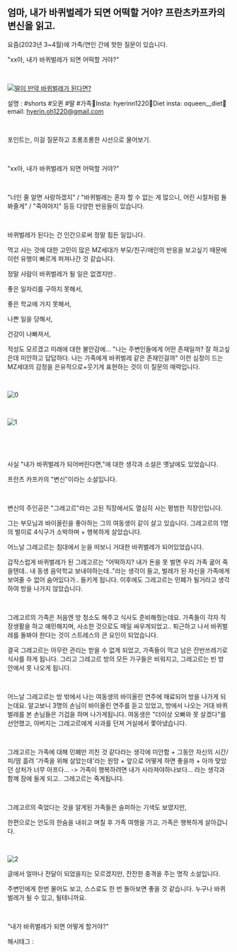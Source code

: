 ## 엄마, 내가 바퀴벌레가 되면 어떡할 거야? 프란츠카프카의 변신을 읽고.

요즘(2023년 3~4월)에 가족/연인 간에 핫한 질문이 있습니다.

"xx아, 내가 바퀴벌레가 되면 어떡할 거야?"

​

[![딸이 만약 바퀴벌레가 된다면?](https://i.ytimg.com/vi/wGA1FevSOrY/hq2.jpg)](https://youtube.com/shorts/wGA1FevSOrY?feature=share)

설명 : #shorts #오퀸 #딸 #가족🌟Insta: hyerinn1220🌟Diet insta: oqueen__diet🌟email: hyerin.oh1220@gmail.com

​

포인트는, 이걸 질문하고 초롱초롱한 시선으로 물어보기.

​

"xx아, 내가 바퀴벌레가 되면 어떡할 거야?"

​

"너인 줄 알면 사랑하겠지" / "바퀴벌레는 혼자 할 수 없는 게 많으니, 어린 시절처럼 돌봐줄게" /  "죽여야지"  등등 다양한 반응들이 있습니다.

​

바퀴벌레가 된다는 건 인간으로써 정말 힘든 일입니다.

먹고 사는 것에 대한 고민이 많은 MZ세대가 부모/친구/애인의 반응을 보고싶기 때문에 이런 유행이 빠르게 퍼져나간 것 같습니다.

정말 사람이 바퀴벌레가 될 일은 없겠지만..

좋은 일자리를 구하지 못해서,

좋은 학교에 가지 못해서,

나쁜 일을 당해서,

건강이 나빠져서,

적성도 모르겠고 미래에 대한 불안감에... "나는 주변인들에게 어떤 존재일까? 잘 하고싶은데 미안하고 답답하다. 나는 가족에게 바퀴벌레 같은 존재인걸까" 이런 심정이 드는 MZ세대의 감정을 은유적으로+웃기게 표현하는 것이 이 질문의 매력입니다.

​

![0](/asset/img/223079809055/0.png)

​

![1](/asset/img/223079809055/1.png)

​

​

사실 "내가 바퀴벌레가 되어버린다면,"에 대한 생각과 소설은 옛날에도 있었습니다.

프란츠 카프카의 "변신"이라는 소설입니다.

​

변신의 주인공은 "그레고르"라는 고된 직장에서도 열심히 사는 평범한 직장인입니다.

그는 부모님과 바이올린을 좋아하는 그의 여동생이 같이 살고 있습니다. 그레고르의 1명의 벌이로 4식구가 소박하며 + 행복하게 살았습니다.

어느날 그레고르는 침대에서 눈을 떠보니 거대한 바퀴벌레가 되어있었습니다.

갑작스럽게 바퀴벌레가 된 그레고르는 "어떡하지? 내가 돈을 못 벌면 우리 가족 굶어 죽을텐데.. 내 동생 음악학교 보내야하는데.."라는 생각이 들고, 벌레가 된 자신을 가족에게 보여줄 수 없어 숨어있다가.. 들키게 됩니다. 이후에도 그레고르는 민폐가 될거라고 생각하여 방을 나가지 않았습니다.

​

그레고르의 가족은 처음엔 방 청소도 해주고 식사도 준비해줬는데요. 가족들이 각자 직장생활을 하고 예민해지며, 사소한 것으로도 매일 싸우게되었고.. 퇴근하고 나서 바퀴벌레를 돌봐야 한다는 것이 스트레스의 큰 요인이 되었습니다.

결국 그레고르는 아무런 관리는 받을 수 없게 되었고, 가족들이 먹고 남은 잔반쓰레기로 식사를 하게 됩니다. 그리고 그레고르 방의 모든 가구들은 비워지고, 그레고르는 빈 방 안에서 못 나오게 됩니다.

​

어느날 그레고르는 방 밖에서 나는 여동생의 바이올린 연주에 매료되어 방을 나가게 되는데요. 알고보니 3명의 손님이 바이올린 연주를 듣고 있었고, 방에서 나오는 거대 바퀴벌레를 본 손님들은 기겁을 하며 나가게됩니다. 여동생은 "더이상 오빠와 못 살겠다"를 선언했고, 아버지는 그레고르에게 사과를 던져 거실에서 쫓아냈습니다.

​

그레고르는 가족에 대해 민폐만 끼친 것 같다라는 생각에 미안함 + 그동안 자신의 시간/피/땀 흘려 '가족을 위해 살았는데'라는 원망 + 앞으로 어떻게 하면 좋을까 + 아까 맞았던 상처가 너무 아프다... -> 가족이 행복하려면 내가 사라져야하나보다... 라는 생각과 함께 잠에 들게 되고.. 그레고르는 죽게됩니다.

​

그레고르의 죽었다는 것을 알게된 가족들은 슬퍼하는 기색도 보였지만,

한편으로는 안도의 한숨을 내쉬고 며칠 후 가족 여행을 가고, 가족은 행복하게 살아갑니다.

​

![2](/asset/img/223079809055/2.png)

글에서 얼마나 전달이 되었을지는 모르겠지만, 잔잔한 충격을 주는 명작 소설입니다.

주변인에게 한번 물어도 보고, 스스로도 한 번 돌아보면 좋을 것 같습니다. 누구나 바퀴벌레가 될 수 있고, 될테니까요.

​

"내가 바퀴벌레가 되면 어떻게 할거야?"

 해시태그 : 
